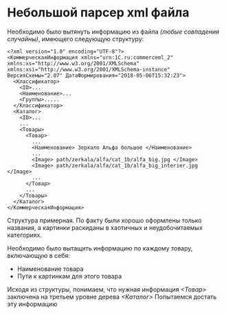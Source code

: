 # Небольшой парсер xml файла

Необходимо было вытянуть информацию из файла *(любые совпадения случайны)*, имеющего следующую структуру:

    <?xml version="1.0" encoding="UTF-8"?>
    <КоммерческаяИнформация xmlns="urn:1C.ru:commerceml_2" xmlns:xs="http://www.w3.org/2001/XMLSchema" xmlns:xsi="http://www.w3.org/2001/XMLSchema-instance" ВерсияСхемы="2.07" ДатаФормирования="2018-05-06T15:32:23">
      <Классификатор>
        <ID>...
        <Наименование>...
        <Группы>.....
      </Классификатор>
      <Каталог>
        <ID>...
        ...
        <Товары>
          <Товар>
            ...
            <Наименование> Зеркало Альфа большое </Наименование>
            ...
            <Image> path/zerkala/alfa/cat_1b/alfa_big.jpg </Image>
            <Image> path/zerkala/alfa/cat_1b/alfa_big_interier.jpg </Image>
            ...
          </Товар>
          ...
        </Товары>
      </Каталог>
    </КоммерческаяИнформация>
      
      
      
Структура примерная. По факту были хорошо оформлены только названия, а картинки раскиданы в хаотичных и неудобочитаемых категориях.

Необходимо было вытащить информацию по каждому товару, включающую в себя:
* Наименование товара
* Пути к картинкам для этого товара


Исходя из структуры, понимаем, что нужная информация *<Товар>* заключена на третьем уровне дерева *<Каталог>*
Попытаемся достать эту информацию
